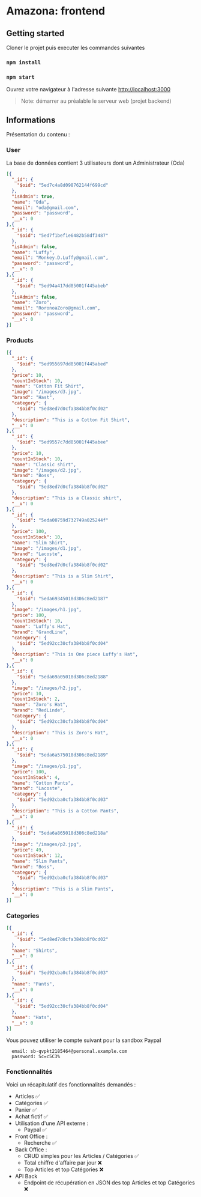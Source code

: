 # Amazona: frontend

## Getting started

Cloner le projet puis executer les commandes suivantes

### `npm install`

### `npm start`

Ouvrez votre navigateur à l'adresse suivante [http://localhost:3000](http://localhost:3000)

> Note: démarrer au préalable le serveur web (projet backend)

## Informations

Présentation du contenu :

### User
La base de données contient 3 utilisateurs dont un Administrateur (Oda)

```json
[{
  "_id": {
    "$oid": "5ed7c4a8d098762144f699cd"
  },
  "isAdmin": true,
  "name": "Oda",
  "email": "oda@gmail.com",
  "password": "password",
  "__v": 0
},{
  "_id": {
    "$oid": "5ed7f1bef1e6482b58df3487"
  },
  "isAdmin": false,
  "name": "Luffy",
  "email": "Monkey.D.Luffy@gmail.com",
  "password": "password",
  "__v": 0
},{
  "_id": {
    "$oid": "5ed94a417dd85001f445abeb"
  },
  "isAdmin": false,
  "name": "Zoro",
  "email": "RoronoaZoro@gmail.com",
  "password": "password",
  "__v": 0
}]
```

### Products

```json
[{
  "_id": {
    "$oid": "5ed955697dd85001f445abed"
  },
  "price": 10,
  "countInStock": 10,
  "name": "Cotton Fit Shirt",
  "image": "/images/d3.jpg",
  "brand": "Hast",
  "category": {
    "$oid": "5ed8ed7d0cfa384bb8f0cd02"
  },
  "description": "This is a Cotton Fit Shirt",
  "__v": 0
},{
  "_id": {
    "$oid": "5ed9557c7dd85001f445abee"
  },
  "price": 10,
  "countInStock": 10,
  "name": "Classic shirt",
  "image": "/images/d2.jpg",
  "brand": "Boss",
  "category": {
    "$oid": "5ed8ed7d0cfa384bb8f0cd02"
  },
  "description": "This is a Classic shirt",
  "__v": 0
},{
  "_id": {
    "$oid": "5eda00759d732749a025244f"
  },
  "price": 100,
  "countInStock": 10,
  "name": "Slim Shirt",
  "image": "/images/d1.jpg",
  "brand": "Lacoste",
  "category": {
    "$oid": "5ed8ed7d0cfa384bb8f0cd02"
  },
  "description": "This is a Slim Shirt",
  "__v": 0
},{
  "_id": {
    "$oid": "5eda69345018d306c8ed2187"
  },
  "image": "/images/h1.jpg",
  "price": 100,
  "countInStock": 10,
  "name": "Luffy's Hat",
  "brand": "GrandLine",
  "category": {
    "$oid": "5ed92cc30cfa384bb8f0cd04"
  },
  "description": "This is One piece Luffy's Hat",
  "__v": 0
},{
  "_id": {
    "$oid": "5eda69a05018d306c8ed2188"
  },
  "image": "/images/h2.jpg",
  "price": 10,
  "countInStock": 2,
  "name": "Zoro's Hat",
  "brand": "RedLinde",
  "category": {
    "$oid": "5ed92cc30cfa384bb8f0cd04"
  },
  "description": "This is Zoro's Hat",
  "__v": 0
},{
  "_id": {
    "$oid": "5eda6a575018d306c8ed2189"
  },
  "image": "/images/p1.jpg",
  "price": 100,
  "countInStock": 4,
  "name": "Cotton Pants",
  "brand": "Lacoste",
  "category": {
    "$oid": "5ed92cba0cfa384bb8f0cd03"
  },
  "description": "This is a Cotton Pants",
  "__v": 0
},{
  "_id": {
    "$oid": "5eda6a865018d306c8ed218a"
  },
  "image": "/images/p2.jpg",
  "price": 49,
  "countInStock": 12,
  "name": "Slim Pants",
  "brand": "Boss",
  "category": {
    "$oid": "5ed92cba0cfa384bb8f0cd03"
  },
  "description": "This is a Slim Pants",
  "__v": 0
}]
```

### Categories

```json
[{
  "_id": {
    "$oid": "5ed8ed7d0cfa384bb8f0cd02"
  },
  "name": "Shirts",
  "__v": 0
},{
  "_id": {
    "$oid": "5ed92cba0cfa384bb8f0cd03"
  },
  "name": "Pants",
  "__v": 0
},{
  "_id": {
    "$oid": "5ed92cc30cfa384bb8f0cd04"
  },
  "name": "Hats",
  "__v": 0
}]
```

Vous pouvez utiliser le compte suivant pour la sandbox Paypal
```
  email: sb-qvpkt2185464@personal.example.com
  password: Sc=c5C3%
```

### Fonctionnalités

Voici un récapitulatif des fonctionnalités demandés :

- Articles :white_check_mark:
- Catégories :white_check_mark:
- Panier :white_check_mark:
- Achat fictif :white_check_mark:
- Utilisation d'une API externe : 
  - Paypal :white_check_mark:
- Front Office :
  - Recherche :white_check_mark:
- Back Office :
  - CRUD simples pour les Articles / Catégories :white_check_mark:
  - Total chiffre d'affaire par jour :x:
  - Top Articles et top Catégories :x:
- API Back
  - Endpoint de récupération en JSON des top Articles et top Catégories :x: